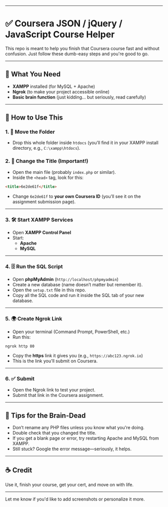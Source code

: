 
---

# ✅ Coursera JSON / jQuery / JavaScript Course Helper

This repo is meant to help you finish that Coursera course fast and without confusion. Just follow these dumb-easy steps and you're good to go.

---

## 🔧 What You Need

- **XAMPP** installed (for MySQL + Apache)
- **Ngrok** (to make your project accessible online)
- **Basic brain function** (just kidding... but seriously, read carefully)

---

## 🚀 How to Use This

### 1. 📁 Move the Folder
- Drop this whole folder inside `htdocs` (you’ll find it in your XAMPP install directory, e.g., `C:\xampp\htdocs`).

### 2. 📝 Change the Title (Important!)
- Open the main file (probably `index.php` or similar).
- Inside the `<head>` tag, look for this:

```html
<title>6e2de61f</title>
```

- Change `6e2de61f` to **your own Coursera ID** (you’ll see it on the assignment submission page).

---

### 3. 🛠️ Start XAMPP Services
- Open **XAMPP Control Panel**
- Start:
  - **Apache**
  - **MySQL**

---

### 4. 🗄️ Run the SQL Script
- Open **phpMyAdmin** (`http://localhost/phpmyadmin`)
- Create a new database (name doesn’t matter but remember it).
- Open the `setup.txt` file in this repo.
- Copy all the SQL code and run it inside the SQL tab of your new database.

---

### 5. 🌍 Create Ngrok Link
- Open your terminal (Command Prompt, PowerShell, etc.)
- Run this:

```bash
ngrok http 80
```

- Copy the **https** link it gives you (e.g., `https://abc123.ngrok.io`)
- This is the link you'll submit on Coursera.

---

### 6. ✅ Submit
- Open the Ngrok link to test your project.
- Submit that link in the Coursera assignment.

---

## 🧠 Tips for the Brain-Dead

- Don’t rename any PHP files unless you know what you're doing.
- Double check that you changed the title.
- If you get a blank page or error, try restarting Apache and MySQL from XAMPP.
- Still stuck? Google the error message—seriously, it helps.

---

## ☕ Credit

Use it, finish your course, get your cert, and move on with life.

---

Let me know if you'd like to add screenshots or personalize it more.
